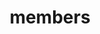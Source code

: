 ---
layout: page
title: members
order: 1
permalink: /members/
description: A growing collection of your cool projects.
nav: true
display_categories: [PI, Postdoc, Student]
horizontal: false
---